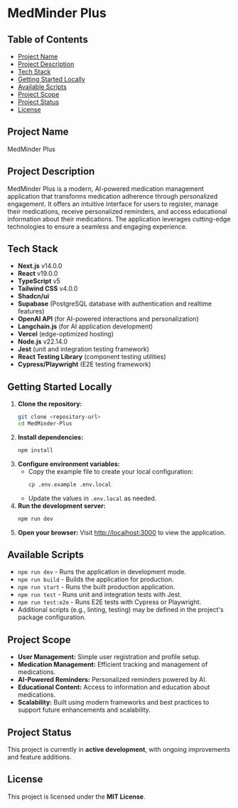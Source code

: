 # MedMinder Plus

## Table of Contents
- [Project Name](#project-name)
- [Project Description](#project-description)
- [Tech Stack](#tech-stack)
- [Getting Started Locally](#getting-started-locally)
- [Available Scripts](#available-scripts)
- [Project Scope](#project-scope)
- [Project Status](#project-status)
- [License](#license)

## Project Name

MedMinder Plus

## Project Description

MedMinder Plus is a modern, AI-powered medication management application that transforms medication adherence through personalized engagement. It offers an intuitive interface for users to register, manage their medications, receive personalized reminders, and access educational information about their medications. The application leverages cutting-edge technologies to ensure a seamless and engaging experience.

## Tech Stack

- **Next.js** v14.0.0
- **React** v19.0.0
- **TypeScript** v5
- **Tailwind CSS** v4.0.0
- **Shadcn/ui**
- **Supabase** (PostgreSQL database with authentication and realtime features)
- **OpenAI API** (for AI-powered interactions and personalization)
- **Langchain.js** (for AI application development)
- **Vercel** (edge-optimized hosting)
- **Node.js** v22.14.0
- **Jest** (unit and integration testing framework)
- **React Testing Library** (component testing utilities)
- **Cypress/Playwright** (E2E testing framework)

## Getting Started Locally

1. **Clone the repository:**
   ```bash
   git clone <repository-url>
   cd MedMinder-Plus
   ```
2. **Install dependencies:**
   ```bash
   npm install
   ```
3. **Configure environment variables:**
   - Copy the example file to create your local configuration:
     ```bash
     cp .env.example .env.local
     ```
   - Update the values in `.env.local` as needed.
4. **Run the development server:**
   ```bash
   npm run dev
   ```
5. **Open your browser:**
   Visit [http://localhost:3000](http://localhost:3000) to view the application.

## Available Scripts

- `npm run dev` - Runs the application in development mode.
- `npm run build` - Builds the application for production.
- `npm run start` - Runs the built production application.
- `npm run test` - Runs unit and integration tests with Jest.
- `npm run test:e2e` - Runs E2E tests with Cypress or Playwright.
- Additional scripts (e.g., linting, testing) may be defined in the project's package configuration.

## Project Scope

- **User Management:** Simple user registration and profile setup.
- **Medication Management:** Efficient tracking and management of medications.
- **AI-Powered Reminders:** Personalized reminders powered by AI.
- **Educational Content:** Access to information and education about medications.
- **Scalability:** Built using modern frameworks and best practices to support future enhancements and scalability.

## Project Status

This project is currently in **active development**, with ongoing improvements and feature additions.

## License

This project is licensed under the **MIT License**.